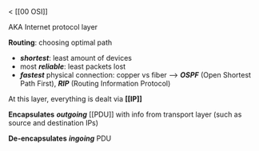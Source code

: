 < [[00 OSI]]

AKA Internet protocol layer

**Routing**: choosing optimal path
- ***shortest***: least amount of devices
- most ***reliable***: least packets lost
- ***fastest*** physical connection: copper vs fiber
--> ***OSPF*** (Open Shortest Path First), ***RIP*** (Routing Information Protocol)

At this layer, everything is dealt via **[[IP]]**

**Encapsulates** ***outgoing*** [[PDU]] with info from transport layer (such as source and destination IPs)

**De-encapsulates** ***ingoing*** PDU